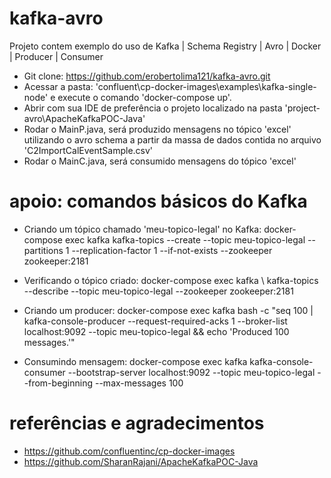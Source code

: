 # kafka-avro
Projeto contem exemplo do uso de Kafka | Schema Registry | Avro | Docker | Producer | Consumer

- Git clone: https://github.com/erobertolima121/kafka-avro.git
- Acessar a pasta: 'confluent\cp-docker-images\examples\kafka-single-node' e execute o comando 'docker-compose up'.
- Abrir com sua IDE de preferência o projeto localizado na pasta 'project-avro\ApacheKafkaPOC-Java'
- Rodar o MainP.java, será produzido mensagens no tópico 'excel' utilizando o avro schema a partir da massa de dados contida no arquivo 'C2ImportCalEventSample.csv'
- Rodar o MainC.java, será consumido mensagens do tópico 'excel'

# apoio: comandos básicos do Kafka

- Criando um tópico chamado 'meu-topico-legal' no Kafka:
docker-compose exec kafka kafka-topics --create --topic meu-topico-legal --partitions 1 --replication-factor 1 --if-not-exists --zookeeper zookeeper:2181

- Verificando o tópico criado:
docker-compose exec kafka  \  kafka-topics --describe --topic meu-topico-legal --zookeeper zookeeper:2181

- Criando um producer:
docker-compose exec kafka bash -c "seq 100 | kafka-console-producer --request-required-acks 1 --broker-list localhost:9092 --topic meu-topico-legal && echo 'Produced 100 messages.'"

- Consumindo mensagem:
docker-compose exec kafka kafka-console-consumer --bootstrap-server localhost:9092 --topic meu-topico-legal --from-beginning --max-messages 100

# referências e agradecimentos

* https://github.com/confluentinc/cp-docker-images
* https://github.com/SharanRajani/ApacheKafkaPOC-Java
